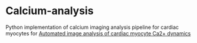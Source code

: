 # Calcium-analysis
Python implementation of calcium imaging analysis pipeline for cardiac myocytes for [Automated image analysis of cardiac myocyte Ca2+ dynamics](https://pubmed.ncbi.nlm.nih.gov/22255377/)
